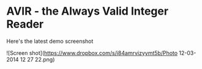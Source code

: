 AVIR - the Always Valid Integer Reader
======================================

Here's the latest demo screenshot

![Screen shot](https://www.dropbox.com/s/i84amrvizyymt5b/Photo 12-03-2014 12 27 22.png)
